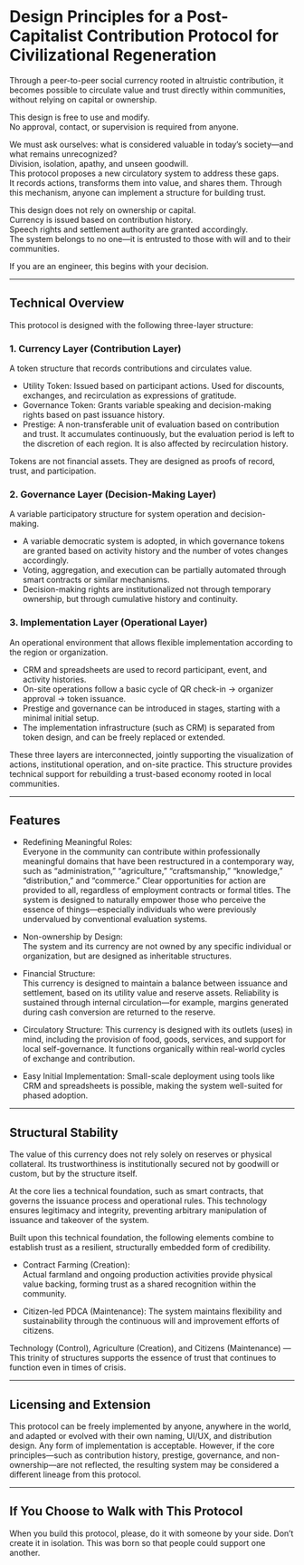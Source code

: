 # Design Principles for a Post-Capitalist Contribution Protocol for Civilizational Regeneration  
Through a peer-to-peer social currency rooted in altruistic contribution,
it becomes possible to circulate value and trust directly within communities,
without relying on capital or ownership.


This design is free to use and modify.  
No approval, contact, or supervision is required from anyone.

We must ask ourselves: what is considered valuable in today’s society—and what remains unrecognized?  
Division, isolation, apathy, and unseen goodwill.  
This protocol proposes a new circulatory system to address these gaps.  
It records actions, transforms them into value, and shares them. 
Through this mechanism, anyone can implement a structure for building trust.

This design does not rely on ownership or capital.  
Currency is issued based on contribution history.  
Speech rights and settlement authority are granted accordingly.  
The system belongs to no one—it is entrusted to those with will and to their communities.

If you are an engineer, this begins with your decision.

---

## Technical Overview

This protocol is designed with the following three-layer structure:

### 1. Currency Layer (Contribution Layer)
A token structure that records contributions and circulates value.

- Utility Token: Issued based on participant actions. Used for discounts, exchanges, and recirculation as expressions of gratitude.
- Governance Token: Grants variable speaking and decision-making rights based on past issuance history.
- Prestige: A non-transferable unit of evaluation based on contribution and trust. It accumulates continuously, but the evaluation period is left to the discretion of each region. It is also affected by recirculation history.

Tokens are not financial assets. They are designed as proofs of record, trust, and participation.

### 2. Governance Layer (Decision-Making Layer)
A variable participatory structure for system operation and decision-making.

- A variable democratic system is adopted, in which governance tokens are granted based on activity history and the number of votes changes accordingly.
- Voting, aggregation, and execution can be partially automated through smart contracts or similar mechanisms.
- Decision-making rights are institutionalized not through temporary ownership, but through cumulative history and continuity.


### 3. Implementation Layer (Operational Layer)  
An operational environment that allows flexible implementation according to the region or organization.

- CRM and spreadsheets are used to record participant, event, and activity histories.
- On-site operations follow a basic cycle of QR check-in → organizer approval → token issuance.
- Prestige and governance can be introduced in stages, starting with a minimal initial setup.
- The implementation infrastructure (such as CRM) is separated from token design, and can be freely replaced or extended.

These three layers are interconnected, jointly supporting the visualization of actions, institutional operation, and on-site practice.
This structure provides technical support for rebuilding a trust-based economy rooted in local communities.

---

## Features

- Redefining Meaningful Roles:  
  Everyone in the community can contribute within professionally meaningful domains that have been restructured in a contemporary way, such as “administration,” “agriculture,” “craftsmanship,” “knowledge,” “distribution,” and “commerce.”
Clear opportunities for action are provided to all, regardless of employment contracts or formal titles.
The system is designed to naturally empower those who perceive the essence of things—especially individuals who were previously undervalued by conventional evaluation systems.

- Non-ownership by Design:  
  The system and its currency are not owned by any specific individual or organization, but are designed as inheritable structures.

- Financial Structure:  
  This currency is designed to maintain a balance between issuance and settlement, based on its utility value and reserve assets.
Reliability is sustained through internal circulation—for example, margins generated during cash conversion are returned to the reserve.

- Circulatory Structure: 
  This currency is designed with its outlets (uses) in mind, including the provision of food, goods, services, and support for local self-governance.
It functions organically within real-world cycles of exchange and contribution.

- Easy Initial Implementation: 
  Small-scale deployment using tools like CRM and spreadsheets is possible, making the system well-suited for phased adoption.

---

## Structural Stability

The value of this currency does not rely solely on reserves or physical collateral.
Its trustworthiness is institutionally secured not by goodwill or custom, but by the structure itself.

At the core lies a technical foundation, such as smart contracts, that governs the issuance process and operational rules.
This technology ensures legitimacy and integrity, preventing arbitrary manipulation of issuance and takeover of the system.

Built upon this technical foundation, the following elements combine to establish trust as a resilient, structurally embedded form of credibility.

- Contract Farming (Creation):  
  Actual farmland and ongoing production activities provide physical value backing, forming trust as a shared recognition within the community.

- Citizen-led PDCA (Maintenance):
  The system maintains flexibility and sustainability through the continuous will and improvement efforts of citizens.

Technology (Control), Agriculture (Creation), and Citizens (Maintenance) —
This trinity of structures supports the essence of trust that continues to function even in times of crisis.

---

## Licensing and Extension

This protocol can be freely implemented by anyone, anywhere in the world, and adapted or evolved with their own naming, UI/UX, and distribution design.
Any form of implementation is acceptable. However, if the core principles—such as contribution history, prestige, governance, and non-ownership—are not reflected,
the resulting system may be considered a different lineage from this protocol.

---

## If You Choose to Walk with This Protocol

When you build this protocol,
please, do it with someone by your side.
Don’t create it in isolation.
This was born so that people could support one another.

